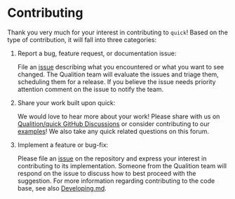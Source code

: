 # Contributing

Thank you very much for your interest in contributing to `quick`! Based on the type of
contribution, it will fall into three categories:

1. Report a bug, feature request, or documentation issue:

    File an [issue][quick_issues] describing what you encountered or what
    you want to see changed. The Qualition team will evaluate the issues and triage
    them, scheduling them for a release. If you believe the issue needs priority
    attention comment on the issue to notify the team.

1. Share your work built upon quick:

    We would love to hear more about your work! Please share with us on
    [Qualition/quick GitHub
    Discussions](https://github.com/Qualition/quick/discussions) or consider
    contributing to our [examples](/notebooks/)! We also take any
    quick related questions on this forum.

1. Implement a feature or bug-fix:

    Please file an [issue][quick_issues] on the repository and express
    your interest in contributing to its implementation. Someone from the Qualition
    team will respond on the issue to discuss how to best proceed with the
    suggestion. For more information regarding contributing to the code base,
    see also [Developing.md](./Developing.md).

[quick_issues]: https://github.com/Qualition/quick/issues